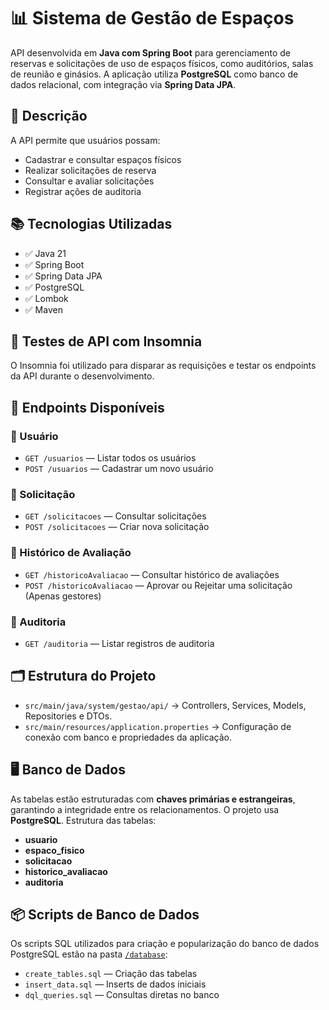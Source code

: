 # 📊 Sistema de Gestão de Espaços

API desenvolvida em **Java com Spring Boot** para gerenciamento de reservas e solicitações de uso de espaços físicos, como auditórios, salas de reunião e ginásios. A aplicação utiliza **PostgreSQL** como banco de dados relacional, com integração via **Spring Data JPA**.

## 📑 Descrição

A API permite que usuários possam:
- Cadastrar e consultar espaços físicos
- Realizar solicitações de reserva
- Consultar e avaliar solicitações
- Registrar ações de auditoria

## 📚 Tecnologias Utilizadas

- ✅ Java 21  
- ✅ Spring Boot  
- ✅ Spring Data JPA  
- ✅ PostgreSQL  
- ✅ Lombok  
- ✅ Maven

## 🧪 Testes de API com Insomnia

O Insomnia foi utilizado para disparar as requisições e testar os endpoints da API durante o desenvolvimento.

## 📡 Endpoints Disponíveis

### 📌 Usuário
- `GET /usuarios` — Listar todos os usuários
- `POST /usuarios` — Cadastrar um novo usuário

### 📌 Solicitação
- `GET /solicitacoes` — Consultar solicitações
- `POST /solicitacoes` — Criar nova solicitação

### 📌 Histórico de Avaliação
- `GET /historicoAvaliacao` — Consultar histórico de avaliações
- `POST /historicoAvaliacao` — Aprovar ou Rejeitar uma solicitação (Apenas gestores)

### 📌 Auditoria
- `GET /auditoria` — Listar registros de auditoria


## 🗂️ Estrutura do Projeto

- `src/main/java/system/gestao/api/` → Controllers, Services, Models, Repositories e DTOs.
- `src/main/resources/application.properties` → Configuração de conexão com banco e propriedades da aplicação.

## 🖥️ Banco de Dados

As tabelas estão estruturadas com **chaves primárias e estrangeiras**, garantindo a integridade entre os relacionamentos.
O projeto usa **PostgreSQL**. Estrutura das tabelas:

- **usuario**
- **espaco_fisico**
- **solicitacao**
- **historico_avaliacao**
- **auditoria**

## 📦 Scripts de Banco de Dados

Os scripts SQL utilizados para criação e popularização do banco de dados PostgreSQL estão na pasta [`/database`](./sql):

- `create_tables.sql` — Criação das tabelas
- `insert_data.sql` — Inserts de dados iniciais
- `dql_queries.sql` — Consultas diretas no banco
  
